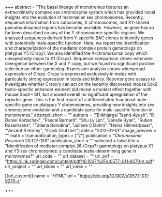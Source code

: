 +++
abstract = "The basal lineage of monotremes features an extraordinarily complex sex chromosome system which has provided novel insights into the evolution of mammalian sex chromosomes. Recently, sequence information from autosomes, X chromosomes, and XY-shared pseudoautosomal regions has become available. However, no gene has so far been described on any of the Y chromosome-specific regions. We analyzed sequences derived from Y-specific BAC clones to identify genes with potentially male-specific function. Here, we report the identification and characterization of the mediator complex protein gametologs on platypus Y5 (Crspy). We also identified the X-chromosomal copy which unexpectedly maps to X1 (Crspx). Sequence comparison shows extensive divergence between the X and Y copy, but we found no significant positive selection on either gametolog. Expression analysis shows widespread expression of Crspx. Crspy is expressed exclusively in males with particularly strong expression in testis and kidney. Reporter gene assays to investigate whether Crspx/y can act on the recently discovered mouse Sox9 testis-specific enhancer element did reveal a modest effect together with mouse Sox9 + Sf1, but showed overall no significant upregulation of the reporter gene. This is the first report of a differentiated functional male-specific gene on platypus Y chromosomes, providing new insights into sex chromosome evolution and a candidate gene for male-specific function in monotremes."
abstract_short = ""
authors = ["Enkhjargal Tsend-Ayush", "R Daniel Kortschak", "Pascal Bernard", "Shu Ly Lim", "Janelle Ryan", "Ruben Rosenkranz", "Tatiana Borodina", "Juliane C Dohm", "Heinz Himmelbauer", "Vincent R Harley", "Frank Grützner"]
date = "2012-01-01"
image_preview = ""
math = true
publication_types = ["2"]
publication = "*Chromosome Research* 20:127-138"
publication_short = ""
selected = false
title = "Identification of mediator complex 26 (Crsp7) gametologs on platypus X1 and Y5 sex chromosomes: a candidate testis-determining gene in monotremes?"
url_code = ""
url_dataset = ""
url_pdf = "https://link.springer.com/content/pdf/10.1007%2Fs10577-011-9270-z.pdf"
url_project = ""
url_slides = ""
url_video = ""

[[url_custom]]
name = "HTML"
url = "https://doi.org/10.1007/s10577-011-9270-z"

+++

